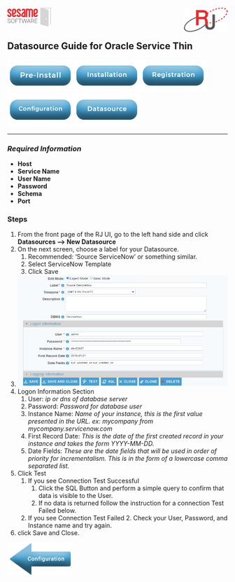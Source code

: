 <img  src="../images/SesameSoftwareLogo-2020Final.png" width="100"><img align=right src="../images/RJOrbitLogo-2021Final.png" width="100">

[comment]: # (Change Heading to reflect Datasource)

## Datasource Guide for Oracle Service Thin

[comment]: # (Leave Nav BAR untouched)

[![Pre-Installation](../images/Button_PreInstall.png)](guides/installguide.md)[![Installation](../images/Button_Installation.png)](guides/installguide.md)[![Registration](../images/Button_Registration.png)](guides/RegistrationGuide.md)[![Configuration](../images/Button_Configuration.png)](guides/configurationGuide.md)[![Datasource](../images/Button_Datasource.png)](README.md)

---
[comment]: # (Leave Or Alter Required info as needed)

### *Required Information*

* **Host**
* **Service Name**
* **User Name**
* **Password**
* **Schema**
* **Port**

### Steps

[comment]: # (step 1 is common to all Datasources)
[comment]: # (Step 2.1and 2.2 should be adjusted for Data Source specific)
[comment]: # (Step 3 should be Image of the Datasource you can add the screenshot to the images folder or create a placeholder like {image of Datasource screen})
[comment]: # (adjust step 4 and below as needed)

1. From the front page of the RJ UI, go to the left hand side and click **Datasources --> New Datasource**
2. On the next screen, choose a label for your Datasource.
   1. Recommended: ‘Source ServiceNow’ or something similar.
   2. Select ServiceNow Template
   3. Click Save
3. ![Oracle Service Thin Datasource](../images/servicenow_login.png)
4. Logon Information Section
   1. User: *ip or dns of database server*
   2. Password: *Password for database user*
   3. Instance Name: *Name of your instance, this is the first value presented in the URL. ex: mycompany from mycompany.servicenow.com*
   4. First Record Date: *This is the date of the first created record in your instance and takes the form YYYY-MM-DD.*
   5. Date Fields: *These are the date fields that will be used in order of priority for incrementalism. This is in the form of a lowercase comma separated list.*
5. Click Test
   1. If you see Connection Test Successful
      1. Click the SQL Button and perform a simple query to confirm that data is visible to the User.
      2. If no data is returned follow the instruction for a connection Test Failed below.
   2. If you see Connection Test Failed
      2. Check your User, Password, and Instance name and try again.
6. click Save and Close.
<img src="../images/Left_Arrow_Configuration.png" height=75px>
